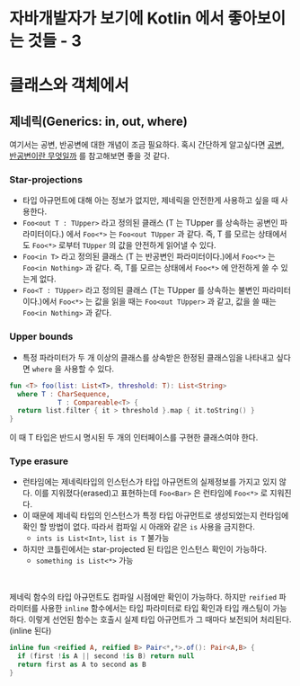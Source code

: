 # 자바개발자가 보기에 Kotlin 에서 좋아보이는 것들 - 3



# 클래스와 객체에서

## 제네릭(Generics: in, out, where)

여기서는 공변, 반공변에 대한 개념이 조금 필요하다. 혹시 간단하게 알고싶다면 [공변, 반공변이란 무엇일까](https://wordbe.tistory.com/302) 를 참고해보면 좋을 것 같다.









### Star-projections

- 타입 아규먼트에 대해 아는 정보가 없지만, 제네릭을 안전한게 사용하고 싶을 때 사용한다.
- `Foo<out T : TUpper>`  라고 정의된 클래스 (T 는 TUpper 를 상속하는 공변인 파라미터이다.) 에서 `Foo<*>` 는 `Foo<out TUpper` 과 같다. 즉, T 를 모르는 상태에서도 `Foo<*>` 로부터 `TUpper` 의 값을 안전하게 읽어낼 수 있다.
- `Foo<in T>` 라고 정의된 클래스 (T 는 반공변인 파라미터이다.)에서 `Foo<*>` 는 `Foo<in Nothing>` 과 같다. 즉, T를 모르는 상태에서 `Foo<*>` 에 안전하게 쓸 수 있는게 없다.
- `Foo<T : TUpper>` 라고 정의된 클래스 (T는 TUpper 를 상속하는 불변인 파라미터이다.)에서 `Foo<*>` 는 값을 읽을 때는  `Foo<out TUpper>` 과 같고, 값을 쓸 때는 `Foo<in Nothing>` 과 같다.



### Upper bounds

- 특정 파라미터가 두 개 이상의 클래스를 상속받은 한정된 클래스임을 나타내고 싶다면 `where` 을 사용할 수 있다.

```kotlin
fun <T> foo(list: List<T>, threshold: T): List<String>
  where T : CharSequence,
  			T : Compareable<T> {
  return list.filter { it > threshold }.map { it.toString() }
}
```

이 때 T 타입은 반드시 명시된 두 개의 인터페이스를 구현한 클래스여야 한다.



### Type erasure

- 런타임에는 제네릭타입의 인스턴스가 타입 아규먼트의 실제정보를 가지고 있지 않다. 이를 지워졌다(erased)고 표현하는데 `Foo<Bar>` 은 런타임에 `Foo<*>` 로 지워진다.
- 이 때문에 제네릭 타입의 인스턴스가 특정 타입 아규먼트로 생성되었는지 런타임에 확인 할 방법이 없다. 따라서 컴파일 시 아래와 같은 `is` 사용을 금지한다.
  - `ints is List<Int>`, `list is T` 불가능
- 하지만 코틀린에서는 star-projected 된 타입은 인스턴스 확인이 가능하다.
  - `something is List<*>` 가능

<br />

제네릭 함수의 타입 아규먼트도 컴파일 시점에만 확인이 가능하다. 하지만 `reified` 파라미터를 사용한 `inline` 함수에서는 타입 파라미터로 타입 확인과 타입 캐스팅이 가능하다. 이렇게 선언된 함수는 호출시 실제 타입 아규먼트가 그 때마다 보전되어 처리된다. (inline 된다)

```kotlin
inline fun <reified A, reified B> Pair<*,*>.of(): Pair<A,B> {
  if (first !is A || second !is B) return null
  return first as A to second as B
}
```



